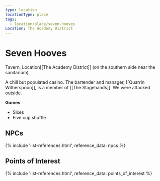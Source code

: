 ```yaml
---
type: location
locationType: place
tags:
  - location/place/seven-hooves
Location: The Academy District
---
```


# Seven Hooves
Tavern, <span class="dataview inline-field"><span class="inline-field-key">Location</span><span class="inline-field-value">[[The Academy District]]</span></span> (on the southern side near the sanitarium)

A chill but populated casino. The bartender and manager, [[Quarrin Witherspoon]], is a member of [[The Stagehands]]. We were attacked outside.

**Games**
- Sixes
- Five cup shuffle


## NPCs
{% include 'list-references.html', reference_data: npcs %}

## Points of Interest
{% include 'list-references.html', reference_data: points_of_interest %}
